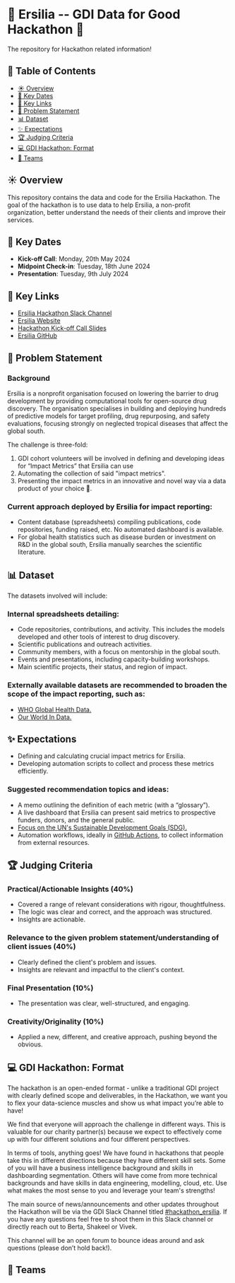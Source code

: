 # :pill: Ersilia -- GDI Data for Good Hackathon :rocket:


The repository for Hackathon related information!

<!---
add table of contents
--->

## :pushpin: Table of Contents
- [:sunny: Overview](#sunny-overview)
- [:calendar: Key Dates](#calendar-key-dates)
- [:link: Key Links](#link-key-links)
- [:dart: Problem Statement](#dart-problem-statement)
- [:bar_chart: Dataset](#bar_chart-dataset)
- [:sparkles: Expectations](#sparkles-expectations)
- [:trophy: Judging Criteria](#trophy-judging-criteria)
- [:computer: GDI Hackathon: Format](#computer-gdi-hackathon-format)
- [:busts_in_silhouette: Teams](#busts_in_silhouette-teams)



## :sunny: Overview

This repository contains the data and code for the Ersilia Hackathon. The goal of the hackathon is to use data to help Ersilia, a non-profit organization, better understand the needs of their clients and improve their services.

## :calendar: Key Dates
- **Kick-off Call**: Monday, 20th May 2024
- **Midpoint Check-in**: Tuesday, 18th June 2024
- **Presentation**: Tuesday, 9th July 2024

## :link: Key Links
- [Ersilia Hackathon Slack Channel](https://gooddatainstitute.slack.com/archives/C06TSFXQA58)
- [Ersilia Website](https://ersilia.io/)
- [Hackathon Kick-off Call Slides](www.canva.com)
- [Ersilia GitHub](https://github.com/ersilia-os)


## :dart: Problem Statement

### Background
Ersilia is a nonprofit organisation focused on lowering the barrier to drug development by providing computational tools for open-source drug discovery. The organisation specialises in building and deploying hundreds of predictive models for target profiling, drug repurposing, and safety evaluations, focusing strongly on neglected tropical diseases that affect the global south.

The challenge is three-fold: 

1. GDI cohort volunteers will be involved in defining and developing ideas for “Impact Metrics” that Ersilia can use
2. Automating the collection of said "impact metrics".
3. Presenting the impact metrics in an innovative and novel way via a data product of your choice :muscle:.

### Current approach deployed by Ersilia for impact reporting:
- Content database (spreadsheets) compiling publications, code repositories, funding raised, etc. No automated dashboard is available.
- For global health statistics such as disease burden or investment on R&D in the global south, Ersilia manually searches the scientific literature.

## :bar_chart: Dataset
The datasets involved will include:

### Internal spreadsheets detailing:
- Code repositories, contributions, and activity. This includes the models developed and other tools of interest to drug discovery.
- Scientific publications and outreach activities.
- Community members, with a focus on mentorship in the global south.
- Events and presentations, including capacity-building workshops.
- Main scientific projects, their status, and region of impact.

### Externally available datasets are recommended to broaden the scope of the impact reporting, such as:
- [WHO Global Health Data.](https://www.who.int/data/gho)
- [Our World In Data.](https://ourworldindata.org/)

## :sparkles: Expectations 
- Defining and calculating crucial impact metrics for Ersilia.
- Developing automation scripts to collect and process these metrics efficiently.

### Suggested recommendation topics and ideas: 
- A memo outlining the definition of each metric (with a “glossary”).
- A live dashboard that Ersilia can present said metrics to prospective funders, donors, and the general public.
- [Focus on the UN's Sustainable Development Goals (SDG).](https://sdgs.un.org/goals)
- Automation workflows, ideally in [GitHub Actions](https://github.com/features/actions), to collect information from external resources.


## :trophy: Judging Criteria 

### Practical/Actionable Insights (40%)
- Covered a range of relevant considerations with rigour, thoughtfulness.
- The logic was clear and correct, and the approach was structured.
- Insights are actionable.

### Relevance to the given problem statement/understanding of client issues (40%)
- Clearly defined the client's problem and issues.
- Insights are relevant and impactful to the client's context.

### Final Presentation (10%)
- The presentation was clear, well-structured, and engaging.

### Creativity/Originality (10%)
- Applied a new, different, and creative approach, pushing beyond the obvious.

## :computer: GDI Hackathon: Format 

The hackathon is an open-ended format - unlike a traditional GDI project with clearly defined scope and deliverables, in the Hackathon, we want you to flex your data-science muscles and show us what impact you’re able to have!

We find that everyone will approach the challenge in different ways. This is valuable for our charity partner(s) because we expect to effectively come up with four different solutions and four different perspectives.

In terms of tools, anything goes! We have found in hackathons that people take this in different directions because they have different skill sets. Some of you will have a business intelligence background and skills in dashboarding segmentation. Others will have come from more technical backgrounds and have skills in data engineering, modelling, cloud, etc. Use what makes the most sense to you and leverage your team's strengths!

The main source of news/announcements and other updates throughout the Hackathon will be via the GDI Slack Channel titled [#hackathon_ersilia](https://gooddatainstitute.slack.com/archives/C06TSFXQA58). If you have any questions feel free to shoot them in this Slack channel or directly reach out to Berta, Shakeel or Vivek.

This channel will be an open forum to bounce ideas around and ask questions (please don’t hold back!).

## :busts_in_silhouette: Teams



